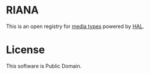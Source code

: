 # RIANA

This is an open registry for [media types](http://www.iana.org/assignments/media-types/) powered by [HAL](http://stateless.co/hal_specification.html).

# License

This software is Public Domain.